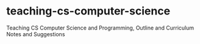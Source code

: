 # teaching-cs-computer-science
Teaching CS Computer Science and Programming, Outline and Curriculum Notes and Suggestions

